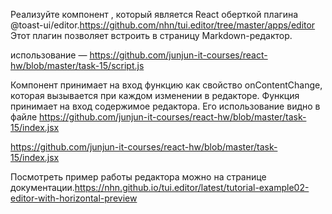 Реализуйте компонент <PostCatalog />, который является React оберткой плагина
@toast-ui/editor.https://github.com/nhn/tui.editor/tree/master/apps/editor Этот плагин позволяет
встроить в страницу Markdown-редактор.

использование — https://github.com/junjun-it-courses/react-hw/blob/master/task-15/script.js

Компонент принимает на вход функцию как свойство onContentChange, которая вызывается при каждом изменении в редакторе.
Функция принимает на вход содержимое редактора. Его использование видно в
файле https://github.com/junjun-it-courses/react-hw/blob/master/task-15/index.jsx

https://github.com/junjun-it-courses/react-hw/blob/master/task-15/index.jsx

Посмотреть пример работы редактора можно на странице
документации.https://nhn.github.io/tui.editor/latest/tutorial-example02-editor-with-horizontal-preview

